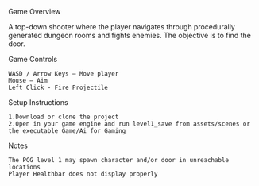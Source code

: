 Game Overview

A top-down shooter where the player navigates through procedurally generated dungeon rooms and fights enemies. The objective is to find the door.

Game Controls

    WASD / Arrow Keys – Move player
    Mouse – Aim 
    Left Click - Fire Projectile
    
Setup Instructions

    1.Download or clone the project
    2.Open in your game engine and run level1_save from assets/scenes or the executable Game/Ai for Gaming

Notes

    The PCG level 1 may spawn character and/or door in unreachable locations
    Player Healthbar does not display properly
